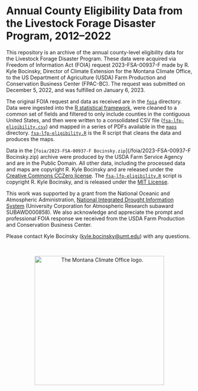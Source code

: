 # Annual County Eligibility Data from the Livestock Forage Disaster Program, 2012–2022

This repository is an archive of the annual county-level eligibility data for the Livestock Forage Disaster Program. These data were acquired via Freedom of Information Act (FOIA) request 2023-FSA-00937-F made by R. Kyle Bocinsky, Director of Climate Extension for the Montana Climate Office, to the US Department of Agriculture (USDA) Farm Production and Conservation Business Center (FPAC-BC). The request was submitted on December 5, 2022, and was fulfilled on January 6, 2023.

The original FOIA request and data as received are in the [`foia`](/foia) directory. Data were ingested into the [R statistical framework](https://www.r-project.org), were cleaned to a common set of fields and filtered to only include counties in the contiguous United States, and then were written to a consolidated CSV file ([`fsa-lfp-eligibility.csv`](/fsa-lfp-eligibility.csv)) and mapped in a series of PDFs available in the [`maps`](/maps) directory. [`fsa-lfp-eligibility.R`](/fsa-lfp-eligibility.R) is the R script that cleans the data and produces the maps.

Data in the [`foia/2023-FSA-00937-F Bocinsky.zip`](/foia/2023-FSA-00937-F Bocinsky.zip) archive were produced by the USDA Farm Service Agency and are in the Public Domain. All other data, including the processed data and maps are copyright R. Kyle Bocinsky and are released under the [Creative Commons CCZero license](https://creativecommons.org/publicdomain/zero/1.0/). The [`fsa-lfp-eligibility.R`](/fsa-lfp-eligibility.R) script is copyright R. Kyle Bocinsky, and is released under the [MIT License](/LICENSE.md).

This work was supported by a grant from the National Oceanic and Atmospheric Administration, [National Integrated Drought Information System](https://www.drought.gov) (University Corporation for Atmospheric Research subaward SUBAWD000858). We also acknowledge and appreciate the prompt and professional FOIA response we received from the USDA Farm Production and Conservation Business Center.

Please contact Kyle Bocinsky ([kyle.bocinsky@umt.edu](mailto:kyle.bocinsky@umt.edu)) with any questions.

<br>
<p align="center">
<a href="https://climate.umt.edu" target="_blank">
<img src="https://climate.umt.edu/imx/MCO_logo.svg" width="350" alt="The Montana Climate Office logo.">
</a>
</p>
